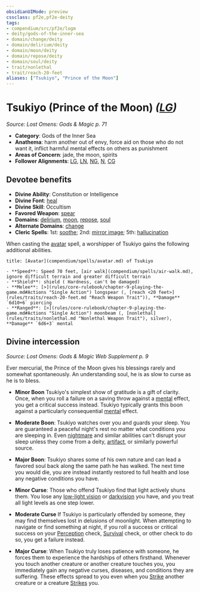 ```yaml
---
obsidianUIMode: preview
cssclass: pf2e,pf2e-deity
tags:
- compendium/src/pf2e/logm
- deity/gods-of-the-inner-sea
- domain/change/deity
- domain/delirium/deity
- domain/moon/deity
- domain/repose/deity
- domain/soul/deity
- trait/nonlethal
- trait/reach-20-feet
aliases: ["Tsukiyo", "Prince of the Moon"]
---
```

# Tsukiyo (Prince of the Moon) *([LG](rules/traits/lg-b1.md "Lawful Good Alignment Trait"))*  
*Source: Lost Omens: Gods & Magic p. 71*  

- **Category**: Gods of the Inner Sea
- **Anathema**: harm another out of envy, force aid on those who do not want it, inflict harmful mental effects on others as punishment
- **Areas of Concern**: jade, the moon, spirits
- **Follower Alignments**: [LG](rules/traits/lg-b1.md "Lawful Good Alignment Trait"), [LN](rules/traits/ln-b1.md "Lawful Neutral Alignment Trait"), [NG](rules/traits/ng-b1.md "Neutral Good Alignment Trait"), [N](rules/traits/n-b1.md "Neutral Alignment Trait"), [CG](rules/traits/cg-b1.md "Chaotic Good Alignment Trait")

## Devotee benefits

- **Divine Ability**: Constitution or Intelligence
- **Divine Font**: [heal](compendium/spells/heal.md)
- **Divine Skill**: Occultism
- **Favored Weapon**: [spear](compendium/equipment/items/spear.md)
- **Domains**: [delirium](compendium/setting/domains.md#Delirium), [moon](compendium/setting/domains.md#Moon), [repose](compendium/setting/domains.md#Repose), [soul](compendium/setting/domains.md#Soul)
- **Alternate Domains**: [change](compendium/setting/domains.md#Change)
- **Cleric Spells**: 1st: [soothe](compendium/spells/soothe.md); 2nd: [mirror image](compendium/spells/mirror-image.md); 5th: [hallucination](compendium/spells/hallucination.md)

When casting the [avatar](compendium/spells/avatar.md) spell, a worshipper of Tsukiyo gains the following additional abilities.

```ad-embed-avatar
title: [Avatar](compendium/spells/avatar.md) of Tsukiyo

- **Speed**: Speed 70 feet, [air walk](compendium/spells/air-walk.md), ignore difficult terrain and greater difficult terrain
- **Shield**: shield ( Hardness, can't be damaged)
- **Melee**: [>](rules/core-rulebook/chapter-9-playing-the-game.md#Actions "Single Action") longspear (, [reach <20 feet>](rules/traits/reach-20-feet.md "Reach Weapon Trait")), **Damage** `6d10+6` piercing 
- **Ranged**: [>](rules/core-rulebook/chapter-9-playing-the-game.md#Actions "Single Action") moonbeam (, [nonlethal](rules/traits/nonlethal.md "Nonlethal Weapon Trait"), silver), **Damage** `6d6+3` mental 
```

## Divine intercession
*Source: Lost Omens: Gods & Magic Web Supplement p. 9*

Ever mercurial, the Prince of the Moon gives his blessings rarely and somewhat spontaneously. An understanding soul, he is as slow to curse as he is to bless.

- **Minor Boon** Tsukiyo's simplest show of gratitude is a gift of clarity. Once, when you roll a failure on a saving throw against a [mental](rules/traits/mental.md "Mental Effect Trait") effect, you get a critical success instead. Tsukiyo typically grants this boon against a particularly consequential [mental](rules/traits/mental.md "Mental Effect Trait") effect.
- **Moderate Boon**: Tsukiyo watches over you and guards your sleep. You are guaranteed a peaceful night's rest no matter what conditions you are sleeping in. Even [nightmare](compendium/spells/nightmare.md) and similar abilities can't disrupt your sleep unless they come from a deity, [artifact](rules/traits/artifact-gmg.md "Artifact Item Trait"), or similarly powerful source.
- **Major Boon**: Tsukiyo shares some of his own nature and can lead a favored soul back along the same path he has walked. The next time you would die, you are instead instantly restored to full health and lose any negative conditions you have.

- **Minor Curse**: Those who offend Tsukiyo find that light actively shuns them. You lose any [low-light vision](rules/abilities/low-light-vision.md) or [darkvision](rules/abilities/darkvision.md) you have, and you treat all light levels as one step lower.
- **Moderate Curse** If Tsukiyo is particularly offended by someone, they may find themselves lost in delusions of moonlight. When attempting to navigate or find something at night, if you roll a success or critical success on your [Perception](compendium/skills.md#Perception) check, [Survival](compendium/skills.md#Survival) check, or other check to do so, you get a failure instead.
- **Major Curse**: When Tsukiyo truly loses patience with someone, he forces them to experience the hardships of others firsthand. Whenever you touch another creature or another creature touches you, you immediately gain any negative curses, diseases, and conditions they are suffering. These effects spread to you even when you [Strike](rules/actions/strike.md) another creature or a creature [Strikes](rules/actions/strike.md) you.